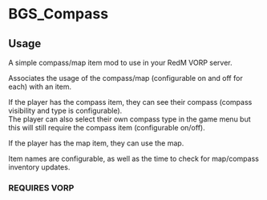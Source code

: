 # BGS_Compass
## Usage
A simple compass/map item mod to use in your RedM VORP server.

Associates the usage of the compass/map (configurable on and off for each) with an item.

If the player has the compass item, they can see their compass (compass visibility and type is configurable).<br>
The player can also select their own compass type in the game menu but this will still require the compass item (configurable on/off).

If the player has the map item, they can use the map.

Item names are configurable, as well as the time to check for map/compass inventory updates.

### REQUIRES VORP
